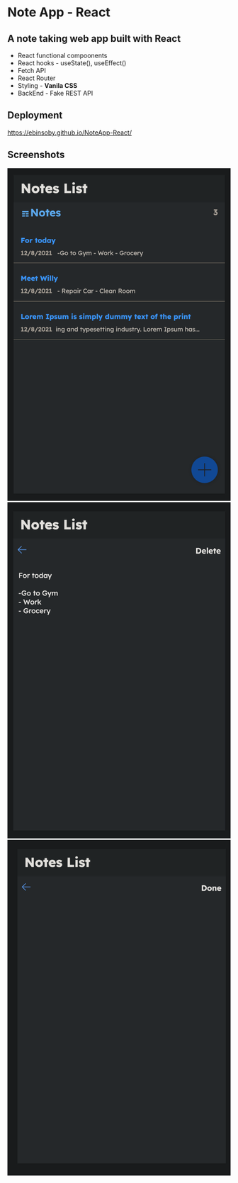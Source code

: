 # Note App - React 
## A note taking web app built with React

*   React functional compoonents
*   React hooks - useState(), useEffect()
*   Fetch API
*   React Router
*   Styling - **Vanila CSS**
*   BackEnd - Fake REST API

## Deployment

https://ebinsoby.github.io/NoteApp-React/


## Screenshots


![StartupScreen](/Screenshots/Screenshot1.png?raw=true "StartupScreen")
![StartupScreen](/Screenshots/Screenshot2.png?raw=true "StartupScreen")
![StartupScreen](/Screenshots/Screenshot3.png?raw=true "StartupScreen")


